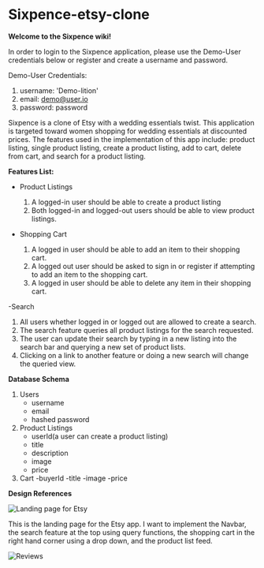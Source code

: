 # Sixpence-etsy-clone
**Welcome to the Sixpence wiki!**

In order to login to the Sixpence application, please use the Demo-User credentials below or register and create a username and password.

Demo-User Credentials:
  1. username: 'Demo-lition'
  2. email: demo@user.io
  3. password: password
  
  Sixpence is a clone of Etsy with a wedding essentials twist. This application is targeted toward women shopping for wedding essentials at discounted prices.
  The features used in the implementation of this app include: product listing, single product listing, create a product listing, add to cart, delete from cart, 
  and search for a product listing.

**Features List:**
- Product Listings
   1. A logged-in user should be able to create a product listing
   2. Both logged-in and logged-out users should be able to view product listings.
  
- Shopping Cart
   1. A logged in user should be able to add an item to their shopping cart.
   2. A logged out user should be asked to sign in or register if attempting to add an item to the shopping cart.
   3. A logged in user should be able to delete any item in their shopping cart.

-Search
   1. All users whether logged in or logged out are allowed to create a search.
   2. The search feature queries all product listings for the search requested.
   3. The user can update their search by typing in a new listing into the search bar and querying a new set of product lists.
   4. Clicking on a link to another feature or doing a new search will change the queried view.




**Database Schema**
1. Users
    - username
    - email
    - hashed password
2. Product Listings
    - userId(a user can create a product listing)
    - title
    - description
    - image
    - price
3. Cart
    -buyerId
    -title
    -image
    -price
   


**Design References**

![Landing page for Etsy](https://encrypted-tbn0.gstatic.com/images?q=tbn:ANd9GcRI-unx1hzefzPmp6MOpX62-zsAZG9mqYuHZA&usqp=CAU)

This is the landing page for the Etsy app. I want to implement the Navbar, the search feature at the top using query functions, the shopping cart in the right hand corner using a drop down, and the product list feed.

![Reviews](https://encrypted-tbn0.gstatic.com/images?q=tbn:ANd9GcTOZcqqiScyzkRPPS7kGRI4PlobjNQ29fAlfQ&usqp=CAU)
